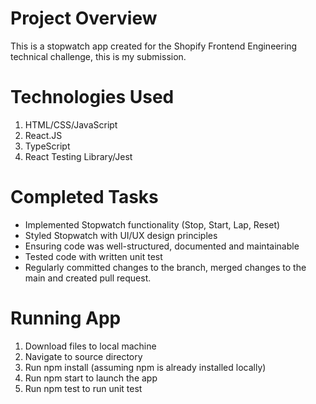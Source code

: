 # Project Overview
This is a stopwatch app created for the Shopify Frontend Engineering technical challenge, this is my submission. 

# Technologies Used
1. HTML/CSS/JavaScript
2. React.JS
3. TypeScript
4. React Testing Library/Jest

# Completed Tasks 
- Implemented Stopwatch functionality (Stop, Start, Lap, Reset)
- Styled Stopwatch with UI/UX design principles
- Ensuring code was well-structured, documented and maintainable
- Tested code with written unit test
- Regularly committed changes to the branch, merged changes to the main and created pull request.

# Running App
1. Download files to local machine
2. Navigate to source directory
3. Run npm install (assuming npm is already installed locally)
4. Run npm start to launch the app
5. Run npm test to run unit test 
